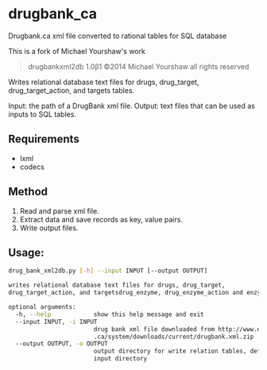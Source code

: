 # drugbank_ca
Drugbank.ca xml file converted to rational tables for SQL database

This is a fork of Michael Yourshaw's work
> drugbankxml2db 1.0β1 ©2014 Michael Yourshaw all rights reserved


Writes relational database text files for drugs, drug_target, drug_target_action, and targets tables.

  Input: the path of a DrugBank xml file.
  Output: text files that can be used as inputs to SQL tables.


## Requirements
  * lxml
  * codecs
  
  
## Method
  1. Read and parse xml file.
  2. Extract data and save records as key, value pairs.
  3. Write output files.
  
  
## Usage:
```bash
drug_bank_xml2db.py [-h] --input INPUT [--output OUTPUT]

writes relational database text files for drugs, drug_target,
drug_target_action, and targetsdrug_enzyme, drug_enzyme_action and enzyme

optional arguments:
  -h, --help            show this help message and exit
  --input INPUT, -i INPUT
                        drug bank xml file downloaded from http://www.drugbank
                        .ca/system/downloads/current/drugbank.xml.zip
  --output OUTPUT, -o OUTPUT
                        output directory for write relation tables, default is
                        input directory
```
